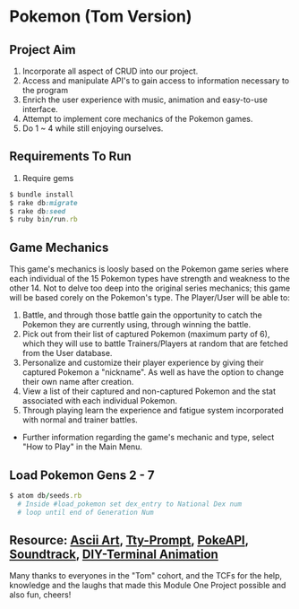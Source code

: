 # Pokemon (Tom Version)
## Project Aim
1. Incorporate all aspect of CRUD into our project.
2. Access and manipulate API's to gain access to information necessary to the program
3. Enrich the user experience with music, animation and easy-to-use interface.
4. Attempt to implement core mechanics of the Pokemon games.
5. Do 1 ~ 4 while still enjoying ourselves.

## Requirements To Run
1. Require gems
```ruby
$ bundle install
$ rake db:migrate
$ rake db:seed
$ ruby bin/run.rb
```

## Game Mechanics
This game's mechanics is loosly based on the Pokemon game series where each individual of the 15 Pokemon types have strength and weakness to the other 14. Not to delve too deep into the original series mechanics; this game will be based corely on the Pokemon's type. The Player/User will be able to:
1. Battle, and through those battle gain the opportunity to catch the Pokemon they are currently using, through winning the battle.
2. Pick out from their list of captured Pokemon (maximum party of 6), which they will use to battle Trainers/Players at random that are fetched from the User database.
3. Personalize and customize their player experience by giving their captured Pokemon a "nickname". As well as have the option to change their own name after creation.
4. View a list of their captured and non-captured Pokemon and the stat associated with each individual Pokemon.
5. Through playing learn the experience and fatigue system incorporated with normal and trainer battles.
 * Further information regarding the game's mechanic and type, select "How to Play" in the Main Menu.

## Load Pokemon Gens 2 - 7
  ```ruby
  $ atom db/seeds.rb
    # Inside #load_pokemon set dex_entry to National Dex num
    # loop until end of Generation Num
  ```


  **Resource:** [Ascii Art](http://patorjk.com/software/taag/#p=display&f=Graffiti&t=Type%20Something%20), [Tty-Prompt](https://github.com/piotrmurach/tty-prompt), [PokeAPI](https://pokeapi.co/), [Soundtrack](https://downloads.khinsider.com/game-soundtracks/album/pokemon-original-game-soundtrack), [DIY-Terminal Animation](https://sammysteiner.github.io/blog/2017/04/13/bringing-terminal-applications-to-life-cli-animations-with-ruby/)
---

Many thanks to everyones in the "Tom" cohort, and the TCFs for the help, knowledge and the laughs that made this Module One Project possible and also fun, cheers!
